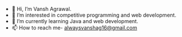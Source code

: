 - 👋 Hi, I’m Vansh Agrawal.
- 👀 I’m interested in competitive programming and web development.
- 🌱 I’m currently learning Java and web development.
- 📫 How to reach me- alwaysvanshag16@gmail.com

<!---
im-vansh/im-vansh is a ✨ special ✨ repository because its `README.md` (this file) appears on your GitHub profile.
You can click the Preview link to take a look at your changes.
--->
